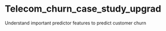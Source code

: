 # Telecom_churn_case_study_upgrad
Understand important predictor features to predict customer churn
